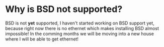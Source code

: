# Why is BSD not supported?
BSD is not **yet** supported, I haven't started working on BSD support yet, because right now there is no ethernet which makes installing BSD almost impossible! In the comming months we will be moving into a new house where I will be able to get ethernet!
